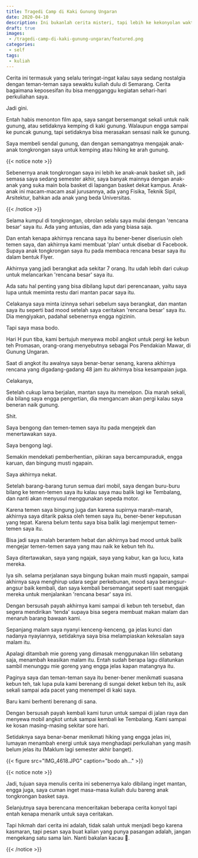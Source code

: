 ```yaml
---
title: Tragedi Camp di Kaki Gunung Ungaran
date: 2020-04-10
description: Ini bukanlah cerita misteri, tapi lebih ke kekonyolan waktu saya lagi hiking ke area kamping di kaki gunung Ungaran, waktu saya kuliah dulu.
draft: true
images: 
 - /tragedi-camp-di-kaki-gunung-ungaran/featured.png
categories:
 - self
tags:
 - kuliah
---
```


Cerita ini termasuk yang selalu teringat-ingat kalau saya sedang nostalgia dengan teman-teman saya sewaktu kuliah dulu di Semarang. Cerita bagaimana keposesifan itu bisa mengganggu kegiatan sehari-hari perkuliahan saya. 

<!--more-->

Jadi gini. 

Entah habis menonton film apa, saya sangat bersemangat sekali untuk naik gunung, atau setidaknya kemping di kaki gunung. Walaupun engga sampai ke puncak gunung, tapi setidaknya bisa merasakan sensasi naik ke gunung.

Saya membeli sendal gunung, dan dengan semangatnya mengajak anak-anak tongkrongan saya untuk kemping atau hiking ke arah gunung. 

{{< notice note >}}

Sebenernya anak tongkrongan saya ini lebih ke anak-anak basket sih, jadi semasa saya sedang semester akhir, saya banyak mainnya dengan anak-anak yang suka main bola basket di lapangan basket dekat kampus. Anak-anak ini macam-macam asal jurusannya, ada yang Fisika, Teknik Sipil, Arsitektur, bahkan ada anak yang beda Universitas. 

{{< /notice >}}

Selama kumpul di tongkrongan, obrolan selalu saya mulai dengan 'rencana besar' saya itu. Ada yang antusias, dan ada yang biasa saja. 

Dan entah kenapa akhirnya rencana saya itu bener-bener diseriusin oleh temen saya, dan akhirnya kami membuat 'plan' untuk disebar di Facebook. Supaya anak tongkrongan saya itu pada membaca rencana besar saya itu dalam bentuk Flyer.

Akhirnya yang jadi berangkat ada sekitar 7 orang. Itu udah lebih dari cukup untuk melancarkan 'rencana besar' saya itu.

Ada satu hal penting yang bisa dibilang luput dari perencanaan, yaitu saya lupa untuk meminta restu dari mantan pacar saya itu. 

Celakanya saya minta izinnya sehari sebelum saya berangkat, dan mantan saya itu seperti bad mood setelah saya ceritakan 'rencana besar' saya itu. Dia mengiyakan, padahal sebenernya engga ngizinin. 

Tapi saya masa bodo.

Hari H pun tiba, kami bertujuh menyewa mobil angkot untuk pergi ke kebun teh Promasan, orang-orang menyebutnya sebagai Pos Pendakian Mawar, di Gunung Ungaran.

Saat di angkot itu awalnya saya benar-benar senang, karena akhirnya rencana yang digadang-gadang 48 jam itu akhirnya bisa kesampaian juga. 

Celakanya,

Setelah cukup lama berjalan, mantan saya itu menelpon. Dia marah sekali, dia bilang saya engga pengertian, dia mengancam akan pergi kalau saya beneran naik gunung.

Shit.

Saya bengong dan temen-temen saya itu pada mengejek dan menertawakan saya. 

Saya bengong lagi. 

Semakin mendekati pemberhentian, pikiran saya bercampuraduk, engga karuan, dan bingung musti ngapain. 

Saya akhirnya nekat.

Setelah barang-barang turun semua dari mobil, saya dengan buru-buru bilang ke temen-temen saya itu kalau saya mau balik lagi ke Tembalang, dan nanti akan menyusul menggunakan sepeda motor. 

Karena temen saya bingung juga dan karena supirnya marah-marah, akhirnya saya ditarik paksa oleh temen saya itu, bener-bener keputusan yang tepat. Karena belum tentu saya bisa balik lagi menjemput temen-temen saya itu. 

Bisa jadi saya malah berantem hebat dan akhirnya bad mood untuk balik mengejar temen-temen saya yang mau naik ke kebun teh itu.

Saya ditertawakan, saya yang ngajak, saya yang kabur, kan ga lucu, kata mereka. 

Iya sih. selama perjalanan saya bingung bukan main musti ngapain, sampai akhirnya saya menghirup udara segar perkebunan, mood saya berangsur-angsur baik kembali, dan saya kembali bersemangat seperti saat mengajak mereka untuk menjalankan 'rencana besar' saya ini. 

Dengan bersusah payah akhirnya kami sampai di kebun teh tersebut, dan segera mendirikan 'tenda' supaya bisa segera membuat makan malam dan menaruh barang bawaan kami.

Sepanjang malam saya nyanyi kenceng-kenceng, ga jelas kunci dan nadanya nyayiannya, setidaknya saya bisa melampiaskan kekesalan saya malam itu. 

Apalagi ditambah mie goreng yang dimasak menggunakan lilin sebatang saja, menambah keasikan malam itu. Entah sudah berapa lagu dilatunkan sambil menunggu mie goreng yang engga jelas kapan matangnya itu.

Paginya saya dan teman-teman saya itu bener-bener menikmati suasana kebun teh, tak lupa pula kami berenang di sungai deket kebun teh itu, asik sekali sampai ada pacet yang menempel di kaki saya. 

Baru kami berhenti berenang di sana.

Dengan bersusah payah kembali kami turun untuk sampai di jalan raya dan menyewa mobil angkot untuk sampai kembali ke Tembalang. Kami sampai ke kosan masing-masing sekitar sore hari. 

Setidaknya saya benar-benar menikmati hiking yang engga jelas ini, lumayan menambah energi untuk saya menghadapi perkuliahan yang masih belum jelas itu (Maklum lagi semester akhir banget).

{{< figure src="IMG_4618.JPG" caption="bodo ah..." >}}

{{< notice note >}}

Jadi, tujuan saya menulis cerita ini sebenernya kalo dibilang inget mantan, engga juga, saya cuman inget masa-masa kuliah dulu bareng anak tongkrongan basket saya. 

Selanjutnya saya berencana menceritakan beberapa cerita konyol tapi entah kenapa menarik untuk saya ceritakan.

Tapi hikmah dari cerita ini adalah, tidak salah untuk menjadi bego karena kasmaran, tapi pesan saya buat kalian yang punya pasangan adalah, jangan mengekang satu sama lain. Nanti bakalan kacau 🤣.

{{< /notice >}}